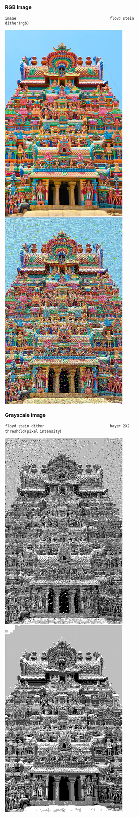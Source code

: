 ### RGB image


`image                                           floyd stein dither(rgb)`

![](img/pic3.jpg)
![](img/colored_dither.jpg)





### Grayscale image

`floyd stein dither                              bayer 2X2 threshold(pixel intensity)`

![](img/floyd_stein_dither.jpg)
![](img/bayer.jpg)

